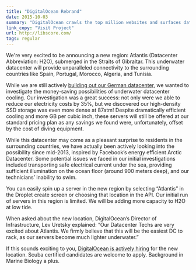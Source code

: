 ```yaml
---
title: "DigitalOcean Rebrand"
date: 2015-10-03
summary: "DigitalOcean crawls the top million websites and surfaces data about font usage across the web."
link_copy: "Visit Project"
url: http://libscore.com/
tags: regular
---
```

We're very excited to be announcing a new region: Atlantis (Datacenter Abbreviation: H2O), submerged in the Straits of Gibraltar. This underwater datacenter will provide unparalleled connectivity to the surrounding countries like Spain, Portugal, Morocco, Algeria, and Tunisia.</p>

While we are still actively [building out our German datacenter](http://digitalocean.uservoice.com/forums/136585-digitalocean/suggestions/4296967-datacenter-in-germany), we wanted to investigate the money-saving possibilities of underwater datacenter cooling. Our investigation was a great success:  not only were we able to reduce our electricity costs by 35%, but we discovered our high-density SSD storage was even more dense at 87atm! Despite dramatically efficient cooling and more GB per cubic inch, these servers will still be offered at our standard pricing plan as any savings we found were, unfortunately, offset by the cost of diving equipment.

While this datacenter may come as a pleasant surprise to residents in the surrounding countries, we have actually been actively looking into the possibility since mid-2013, inspired by Facebook’s energy efficient Arctic Datacenter. Some potential issues we faced in our initial investigations included transporting safe electrical current under the sea, providing sufficient illumination on the ocean floor (around 900 meters deep), and our technicians’ inability to swim. 

You can easily spin up a server in the new region by selecting “Atlantis” in the Droplet create screen or choosing that location in the API. Our initial run of servers in this region is limited. We will be adding more capacity to H2O at low tide. 

When asked about the new location, DigitalOcean’s Director of Infrastructure, Lev Uretsky explained: “Our Datacenter Techs are very excited about Atlantis. We firmly believe that this will be the easiest DC to rack, as our servers become much lighter underwater.”

If this sounds exciting to you, [DigitalOcean is actively hiring](https://www.digitalocean.com/company/careers/) for the new location. Scuba certified candidates are welcome to apply. Background in Marine Biology a plus. 